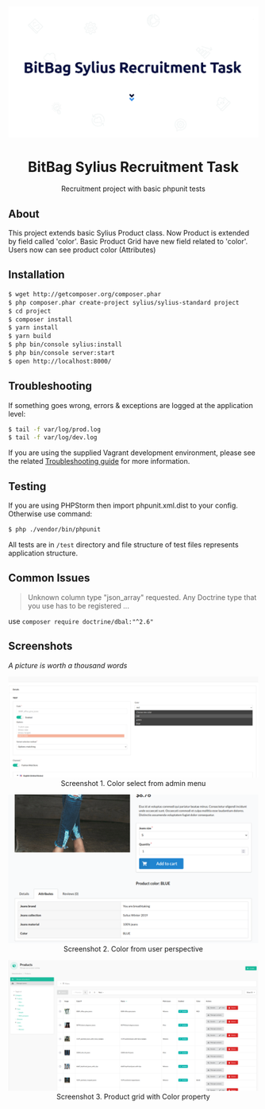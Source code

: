 <p align="center">
        <img src="https://raw.githubusercontent.com/martwozniak/bit-bag-sylius-recruitment-task/main/doc/bitbag-task-1024x535.png" />
</p>

<h1 align="center">BitBag Sylius Recruitment Task</h1>

<p align="center">Recruitment project with basic phpunit tests</p>

About
-----
This project extends basic Sylius Product class. Now Product is extended by field called 'color'. Basic Product Grid have new field related to 'color'. Users now can see product color (Attributes)


Installation
------------

```bash
$ wget http://getcomposer.org/composer.phar
$ php composer.phar create-project sylius/sylius-standard project
$ cd project
$ composer install
$ yarn install
$ yarn build
$ php bin/console sylius:install
$ php bin/console server:start
$ open http://localhost:8000/
```

Troubleshooting
---------------

If something goes wrong, errors & exceptions are logged at the application level:

```bash
$ tail -f var/log/prod.log
$ tail -f var/log/dev.log
```

If you are using the supplied Vagrant development environment, please see the related [Troubleshooting guide](etc/vagrant/README.md#Troubleshooting) for more information.

Testing
---------------

If you are using PHPStorm then import phpunit.xml.dist to your config. 
Otherwise use command:
```bash
$ php ./vendor/bin/phpunit
```

All tests are in `/test` directory and file structure of test files represents application structure.  


Common Issues
---------------

> Unknown column type "json_array" requested. Any Doctrine type that you use has to be registered ... 

use `composer require doctrine/dbal:"^2.6"`


Screenshots
---------------
<i>A picture is worth a thousand words</i>
<p align="center">
        <img src="https://raw.githubusercontent.com/martwozniak/bit-bag-sylius-recruitment-task/main/doc/color-select.png" />
        Screenshot 1. Color select from admin menu
</p>
<p align="center">
        <img src="https://raw.githubusercontent.com/martwozniak/bit-bag-sylius-recruitment-task/main/doc/color-attribute-user.png" />
        Screenshot 2. Color from user perspective
</p>
<p align="center">
        <img src="https://raw.githubusercontent.com/martwozniak/bit-bag-sylius-recruitment-task/main/doc/grid.png" />
        Screenshot 3. Product grid with Color property
</p>
